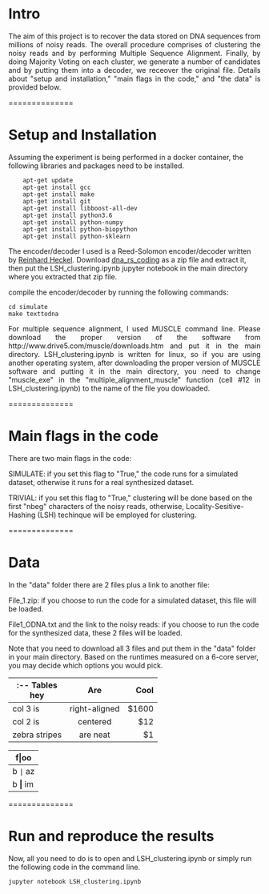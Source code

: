 # Intro
<p align= "justify"> The aim of this project is to recover the data stored on DNA sequences from millions of noisy reads. The overall procedure comprises of clustering the noisy reads and by performing Multiple Sequence Alignment. Finally, by doing Majority Voting on each cluster, we generate a number of candidates and by putting them into a decoder, we receover the original file. Details about "setup and installation," "main flags in the code," and "the data" is provided below. </p>

==============

# Setup and Installation
Assuming the experiment is being performed in a docker container, the following libraries and packages need to be installed.

        apt-get update
        apt-get install gcc
        apt-get install make
        apt-get install git
        apt-get install libboost-all-dev
		apt-get install python3.6
		apt-get install python-numpy
		apt-get install python-biopython
		apt-get install python-sklearn

 
The encoder/decoder I used is a Reed-Solomon encoder/decoder written by [Reinhard Heckel](https://github.com/reinhardh). Download [dna_rs_coding](https://github.com/reinhardh/dna_rs_coding) as a zip file and extract it, then put the LSH_clustering.ipynb jupyter notebook in the main directory where you extracted that zip file.

compile the encoder/decoder by running the following commands:

	cd simulate
 	make texttodna

 <p align= "justify">For multiple sequence alignment, I used MUSCLE command line. Please download the proper version of the software from http://www.drive5.com/muscle/downloads.htm and put it in the main directory. LSH_clustering.ipynb is written for linux, so if you are using another operating system, after downloading the proper version of MUSCLE software and putting it in the main directory, you need to change "muscle_exe" in the "multiple_alignment_muscle" function (cell #12 in LSH_clustering.ipynb) to the name of the file you dowloaded. </p>

==============

# Main flags in the code
There are two main flags in the code: 

SIMULATE: if you set this flag to "True," the code runs for a simulated dataset, otherwise it runs for a real synthesized dataset.

TRIVIAL: if you set this flag to "True," clustering will be done based on the first "nbeg" characters of the noisy reads, otherwise, Locality-Sesitive-Hashing (LSH) techinque will be employed for clustering.

==============

# Data 
In the "data" folder there are 2 files plus a link to another file:

File_1.zip: if you choose to run the code for a simulated dataset, this file will be loaded.

File1_ODNA.txt and the link to the noisy reads: if you choose to run the code for the synthesized data, these 2 files will be loaded.

Note that you need to download all 3 files and put them in the "data" folder in your main directory.
Based on the runtimes measured on a 6-core server, you may decide which options you would pick.

| :-- Tables <br /> hey| Are           | Cool  |
| ------------- |:-------------:| -----:|
| col 3 is      | right-aligned | $1600 |
| col 2 is      | centered      |   $12 |
| zebra stripes | are neat      |    $1 |


| f\|oo  |
| ------ |
| b `\|` az |
| b **\|** im |

==============

# Run and reproduce the results
Now, all you need to do is to open and LSH_clustering.ipynb or simply run the following code in the command line.

`jupyter notebook LSH_clustering.ipynb`
